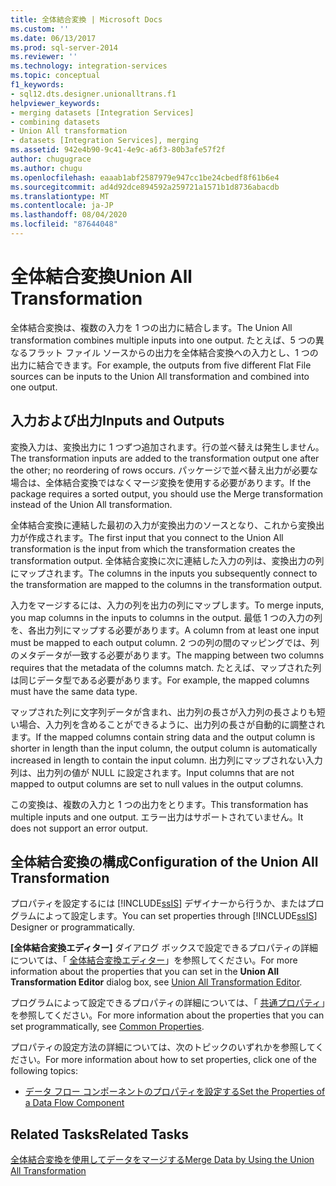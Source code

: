 ```yaml
---
title: 全体結合変換 | Microsoft Docs
ms.custom: ''
ms.date: 06/13/2017
ms.prod: sql-server-2014
ms.reviewer: ''
ms.technology: integration-services
ms.topic: conceptual
f1_keywords:
- sql12.dts.designer.unionalltrans.f1
helpviewer_keywords:
- merging datasets [Integration Services]
- combining datasets
- Union All transformation
- datasets [Integration Services], merging
ms.assetid: 942e4b90-9c41-4e9c-a6f3-80b3afe57f2f
author: chugugrace
ms.author: chugu
ms.openlocfilehash: eaaab1abf2587979e947cc1be24cbedf8f61b6e4
ms.sourcegitcommit: ad4d92dce894592a259721a1571b1d8736abacdb
ms.translationtype: MT
ms.contentlocale: ja-JP
ms.lasthandoff: 08/04/2020
ms.locfileid: "87644048"
---
```

# <a name="union-all-transformation"></a><span data-ttu-id="cdb98-102">全体結合変換</span><span class="sxs-lookup"><span data-stu-id="cdb98-102">Union All Transformation</span></span>
  <span data-ttu-id="cdb98-103">全体結合変換は、複数の入力を 1 つの出力に結合します。</span><span class="sxs-lookup"><span data-stu-id="cdb98-103">The Union All transformation combines multiple inputs into one output.</span></span> <span data-ttu-id="cdb98-104">たとえば、5 つの異なるフラット ファイル ソースからの出力を全体結合変換への入力とし、1 つの出力に結合できます。</span><span class="sxs-lookup"><span data-stu-id="cdb98-104">For example, the outputs from five different Flat File sources can be inputs to the Union All transformation and combined into one output.</span></span>  
  
## <a name="inputs-and-outputs"></a><span data-ttu-id="cdb98-105">入力および出力</span><span class="sxs-lookup"><span data-stu-id="cdb98-105">Inputs and Outputs</span></span>  
 <span data-ttu-id="cdb98-106">変換入力は、変換出力に 1 つずつ追加されます。行の並べ替えは発生しません。</span><span class="sxs-lookup"><span data-stu-id="cdb98-106">The transformation inputs are added to the transformation output one after the other; no reordering of rows occurs.</span></span> <span data-ttu-id="cdb98-107">パッケージで並べ替え出力が必要な場合は、全体結合変換ではなくマージ変換を使用する必要があります。</span><span class="sxs-lookup"><span data-stu-id="cdb98-107">If the package requires a sorted output, you should use the Merge transformation instead of the Union All transformation.</span></span>  
  
 <span data-ttu-id="cdb98-108">全体結合変換に連結した最初の入力が変換出力のソースとなり、これから変換出力が作成されます。</span><span class="sxs-lookup"><span data-stu-id="cdb98-108">The first input that you connect to the Union All transformation is the input from which the transformation creates the transformation output.</span></span> <span data-ttu-id="cdb98-109">全体結合変換に次に連結した入力の列は、変換出力の列にマップされます。</span><span class="sxs-lookup"><span data-stu-id="cdb98-109">The columns in the inputs you subsequently connect to the transformation are mapped to the columns in the transformation output.</span></span>  
  
 <span data-ttu-id="cdb98-110">入力をマージするには、入力の列を出力の列にマップします。</span><span class="sxs-lookup"><span data-stu-id="cdb98-110">To merge inputs, you map columns in the inputs to columns in the output.</span></span> <span data-ttu-id="cdb98-111">最低 1 つの入力の列を、各出力列にマップする必要があります。</span><span class="sxs-lookup"><span data-stu-id="cdb98-111">A column from at least one input must be mapped to each output column.</span></span> <span data-ttu-id="cdb98-112">2 つの列の間のマッピングでは、列のメタデータが一致する必要があります。</span><span class="sxs-lookup"><span data-stu-id="cdb98-112">The mapping between two columns requires that the metadata of the columns match.</span></span> <span data-ttu-id="cdb98-113">たとえば、マップされた列は同じデータ型である必要があります。</span><span class="sxs-lookup"><span data-stu-id="cdb98-113">For example, the mapped columns must have the same data type.</span></span>  
  
 <span data-ttu-id="cdb98-114">マップされた列に文字列データが含まれ、出力列の長さが入力列の長さよりも短い場合、入力列を含めることができるように、出力列の長さが自動的に調整されます。</span><span class="sxs-lookup"><span data-stu-id="cdb98-114">If the mapped columns contain string data and the output column is shorter in length than the input column, the output column is automatically increased in length to contain the input column.</span></span> <span data-ttu-id="cdb98-115">出力列にマップされない入力列は、出力列の値が NULL に設定されます。</span><span class="sxs-lookup"><span data-stu-id="cdb98-115">Input columns that are not mapped to output columns are set to null values in the output columns.</span></span>  
  
 <span data-ttu-id="cdb98-116">この変換は、複数の入力と 1 つの出力をとります。</span><span class="sxs-lookup"><span data-stu-id="cdb98-116">This transformation has multiple inputs and one output.</span></span> <span data-ttu-id="cdb98-117">エラー出力はサポートされていません。</span><span class="sxs-lookup"><span data-stu-id="cdb98-117">It does not support an error output.</span></span>  
  
## <a name="configuration-of-the-union-all-transformation"></a><span data-ttu-id="cdb98-118">全体結合変換の構成</span><span class="sxs-lookup"><span data-stu-id="cdb98-118">Configuration of the Union All Transformation</span></span>  
 <span data-ttu-id="cdb98-119">プロパティを設定するには [!INCLUDE[ssIS](../../../includes/ssis-md.md)] デザイナーから行うか、またはプログラムによって設定します。</span><span class="sxs-lookup"><span data-stu-id="cdb98-119">You can set properties through [!INCLUDE[ssIS](../../../includes/ssis-md.md)] Designer or programmatically.</span></span>  
  
 <span data-ttu-id="cdb98-120">**[全体結合変換エディター]** ダイアログ ボックスで設定できるプロパティの詳細については、「 [全体結合変換エディター](../../union-all-transformation-editor.md)」を参照してください。</span><span class="sxs-lookup"><span data-stu-id="cdb98-120">For more information about the properties that you can set in the **Union All Transformation Editor** dialog box, see [Union All Transformation Editor](../../union-all-transformation-editor.md).</span></span>  
  
 <span data-ttu-id="cdb98-121">プログラムによって設定できるプロパティの詳細については、「 [共通プロパティ](../../common-properties.md)」を参照してください。</span><span class="sxs-lookup"><span data-stu-id="cdb98-121">For more information about the properties that you can set programmatically, see [Common Properties](../../common-properties.md).</span></span>  
  
 <span data-ttu-id="cdb98-122">プロパティの設定方法の詳細については、次のトピックのいずれかを参照してください。</span><span class="sxs-lookup"><span data-stu-id="cdb98-122">For more information about how to set properties, click one of the following topics:</span></span>  
  
-   [<span data-ttu-id="cdb98-123">データ フロー コンポーネントのプロパティを設定する</span><span class="sxs-lookup"><span data-stu-id="cdb98-123">Set the Properties of a Data Flow Component</span></span>](../set-the-properties-of-a-data-flow-component.md)  
  
## <a name="related-tasks"></a><span data-ttu-id="cdb98-124">Related Tasks</span><span class="sxs-lookup"><span data-stu-id="cdb98-124">Related Tasks</span></span>  
 [<span data-ttu-id="cdb98-125">全体結合変換を使用してデータをマージする</span><span class="sxs-lookup"><span data-stu-id="cdb98-125">Merge Data by Using the Union All Transformation</span></span>](union-all-transformation.md)  
  
  
